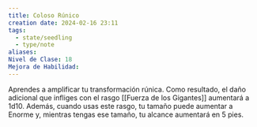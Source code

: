 ```yaml
---
title: Coloso Rúnico
creation date: 2024-02-16 23:11
tags:
  - state/seedling
  - type/note
aliases: 
Nivel de Clase: 18
Mejora de Habilidad:
---
```

Aprendes a amplificar tu transformación rúnica. Como resultado, el daño adicional que infliges con el rasgo [[Fuerza de los Gigantes]] aumentará a 1d10. Además, cuando usas este rasgo, tu tamaño puede aumentar a Enorme y, mientras tengas ese tamaño, tu alcance aumentará en 5 pies.




